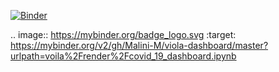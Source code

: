 [![Binder](https://mybinder.org/badge_logo.svg)](https://mybinder.org/v2/gh/Malini-M/viola-dashboard/master?urlpath=voila%2Frender%2Fcovid_19_dashboard.ipynb)

.. image:: https://mybinder.org/badge_logo.svg
 :target: https://mybinder.org/v2/gh/Malini-M/viola-dashboard/master?urlpath=voila%2Frender%2Fcovid_19_dashboard.ipynb


